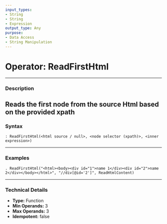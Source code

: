 ```yaml
---
input_types:
- String
- String
- Expression
output_type: Any
purpose:
- Data Access
- String Manipulation
---
```

# Operator: ReadFirstHtml
---
### **Description**
Reads the first node from the source Html based on the provided xpath
---
### **Syntax**
```
: ReadFirstHtml(<html source / null>, <node selector (xpath)>, <inner expression>)
```
---
### **Examples**
```
. ReadFirstHtml("<html><body><div id="1">name 1</div><div id="2">name 2</div></body></html>", "//div[@id='2']", ReadHtmlContent)
```
---
### **Technical Details**
- **Type:** Function
- **Min Operands:** 3
- **Max Operands:** 3
- **Idempotent:** false